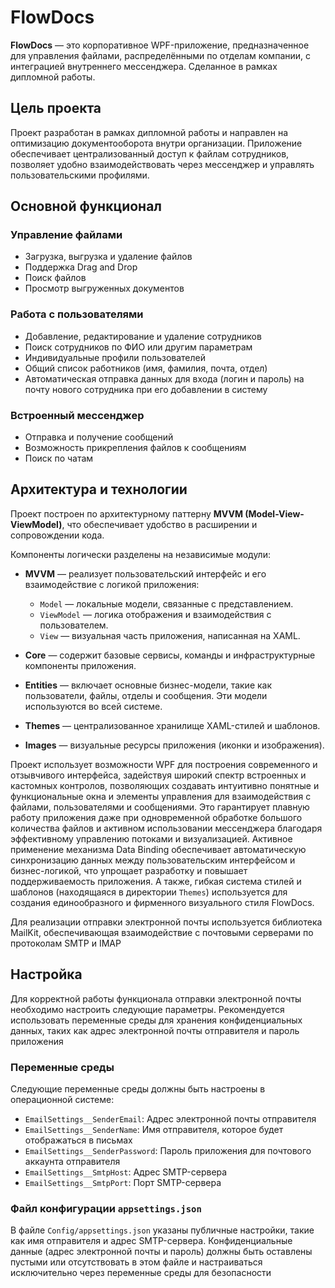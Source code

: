 # FlowDocs

**FlowDocs** — это корпоративное WPF-приложение, предназначенное для управления файлами, распределёнными по отделам компании, с интеграцией внутреннего мессенджера. Сделанное в рамках дипломной работы.

## Цель проекта

Проект разработан в рамках дипломной работы и направлен на оптимизацию документооборота внутри организации. Приложение обеспечивает централизованный доступ к файлам сотрудников, позволяет удобно взаимодействовать через мессенджер и управлять пользовательскими профилями.

## Основной функционал

### Управление файлами
- Загрузка, выгрузка и удаление файлов
- Поддержка Drag and Drop
- Поиск файлов
- Просмотр выгруженных документов

### Работа с пользователями
- Добавление, редактирование и удаление сотрудников
- Поиск сотрудников по ФИО или другим параметрам
- Индивидуальные профили пользователей
- Общий список работников (имя, фамилия, почта, отдел)
- Автоматическая отправка данных для входа (логин и пароль) на почту нового сотрудника при его добавлении в систему

### Встроенный мессенджер
- Отправка и получение сообщений
- Возможность прикрепления файлов к сообщениям
- Поиск по чатам

## Архитектура и технологии

Проект построен по архитектурному паттерну **MVVM (Model-View-ViewModel)**, что обеспечивает удобство в расширении и сопровождении кода.

Компоненты логически разделены на независимые модули:

- **MVVM** — реализует пользовательский интерфейс и его взаимодействие с логикой приложения:
  - `Model` — локальные модели, связанные с представлением.
  - `ViewModel` — логика отображения и взаимодействия с пользователем.
  - `View` — визуальная часть приложения, написанная на XAML.

- **Core** — содержит базовые сервисы, команды и инфраструктурные компоненты приложения.

- **Entities** — включает основные бизнес-модели, такие как пользователи, файлы, отделы и сообщения. Эти модели используются во всей системе.

- **Themes** — централизованное хранилище XAML-стилей и шаблонов.

- **Images** — визуальные ресурсы приложения (иконки и изображения).

Проект использует возможности WPF для построения современного и отзывчивого интерфейса, задействуя широкий спектр встроенных и кастомных контролов, позволяющих создавать интуитивно понятные и функциональные окна и элементы управления для взаимодействия с файлами, пользователями и сообщениями. Это гарантирует плавную работу приложения даже при одновременной обработке большого количества файлов и активном использовании мессенджера благодаря эффективному управлению потоками и визуализацией. Активное применение механизма Data Binding обеспечивает автоматическую синхронизацию данных между пользовательским интерфейсом и бизнес-логикой, что упрощает разработку и повышает поддерживаемость приложения. А также, гибкая система стилей и шаблонов (находящаяся в директории `Themes`) используется для создания единообразного и фирменного визуального стиля FlowDocs.

Для реализации отправки электронной почты используется библиотека MailKit, обеспечивающая взаимодействие с почтовыми серверами по протоколам SMTP и IMAP

## Настройка

Для корректной работы функционала отправки электронной почты необходимо настроить следующие параметры. Рекомендуется использовать переменные среды для хранения конфиденциальных данных, таких как адрес электронной почты отправителя и пароль приложения

### Переменные среды

Следующие переменные среды должны быть настроены в операционной системе:

- `EmailSettings__SenderEmail`: Адрес электронной почты отправителя
- `EmailSettings__SenderName`: Имя отправителя, которое будет отображаться в письмах
- `EmailSettings__SenderPassword`: Пароль приложения для почтового аккаунта отправителя
- `EmailSettings__SmtpHost`: Адрес SMTP-сервера
- `EmailSettings__SmtpPort`: Порт SMTP-сервера

### Файл конфигурации `appsettings.json`

В файле `Config/appsettings.json` указаны публичные настройки, такие как имя отправителя и адрес SMTP-сервера. Конфиденциальные данные (адрес электронной почты и пароль) должны быть оставлены пустыми или отсутствовать в этом файле и настраиваться исключительно через переменные среды для безопасности

